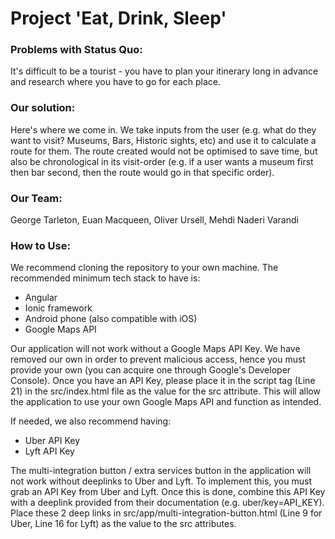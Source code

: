# Project 'Eat, Drink, Sleep'

### Problems with Status Quo:
It's difficult to be a tourist - you have to plan your itinerary long in advance and research where you have to go for each place.

### Our solution:
Here's where we come in. We take inputs from the user (e.g. what do they want to visit? Museums, Bars, Historic sights, etc) and use it to calculate a route for them. The route created would not be optimised to save time, but also be chronological in its visit-order (e.g. if a user wants a museum first then bar second, then the route would go in that specific order).

### Our Team:
George Tarleton, Euan Macqueen, Oliver Ursell, Mehdi Naderi Varandi

### How to Use:
We recommend cloning the repository to your own machine. The recommended minimum tech stack to have is:
- Angular
- Ionic framework
- Android phone (also compatible with iOS)
- Google Maps API

Our application will not work without a Google Maps API Key. We have removed our own in order to prevent malicious access, hence you must provide your own (you can acquire one through Google's Developer Console). Once you have an API Key, please place it in the script tag (Line 21) in the src/index.html file as the value for the src attribute. This will allow the application to use your own Google Maps API and function as intended.

If needed, we also recommend having:
- Uber API Key
- Lyft API Key

The multi-integration button / extra services button in the application will not work without deeplinks to Uber and Lyft. To implement this, you must grab an API Key from Uber and Lyft. Once this is done, combine this API Key with a deeplink provided from their documentation (e.g. uber/key=API_KEY). Place these 2 deep links in src/app/multi-integration-button.html (Line 9 for Uber, Line 16 for Lyft) as the value to the src attributes.
